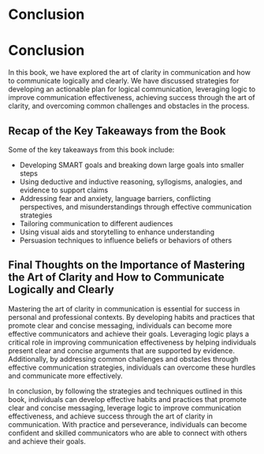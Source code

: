 # Conclusion

Conclusion
==========

In this book, we have explored the art of clarity in communication and how to communicate logically and clearly. We have discussed strategies for developing an actionable plan for logical communication, leveraging logic to improve communication effectiveness, achieving success through the art of clarity, and overcoming common challenges and obstacles in the process.

Recap of the Key Takeaways from the Book
----------------------------------------

Some of the key takeaways from this book include:

* Developing SMART goals and breaking down large goals into smaller steps
* Using deductive and inductive reasoning, syllogisms, analogies, and evidence to support claims
* Addressing fear and anxiety, language barriers, conflicting perspectives, and misunderstandings through effective communication strategies
* Tailoring communication to different audiences
* Using visual aids and storytelling to enhance understanding
* Persuasion techniques to influence beliefs or behaviors of others

Final Thoughts on the Importance of Mastering the Art of Clarity and How to Communicate Logically and Clearly
-------------------------------------------------------------------------------------------------------------

Mastering the art of clarity in communication is essential for success in personal and professional contexts. By developing habits and practices that promote clear and concise messaging, individuals can become more effective communicators and achieve their goals. Leveraging logic plays a critical role in improving communication effectiveness by helping individuals present clear and concise arguments that are supported by evidence. Additionally, by addressing common challenges and obstacles through effective communication strategies, individuals can overcome these hurdles and communicate more effectively.

In conclusion, by following the strategies and techniques outlined in this book, individuals can develop effective habits and practices that promote clear and concise messaging, leverage logic to improve communication effectiveness, and achieve success through the art of clarity in communication. With practice and perseverance, individuals can become confident and skilled communicators who are able to connect with others and achieve their goals.